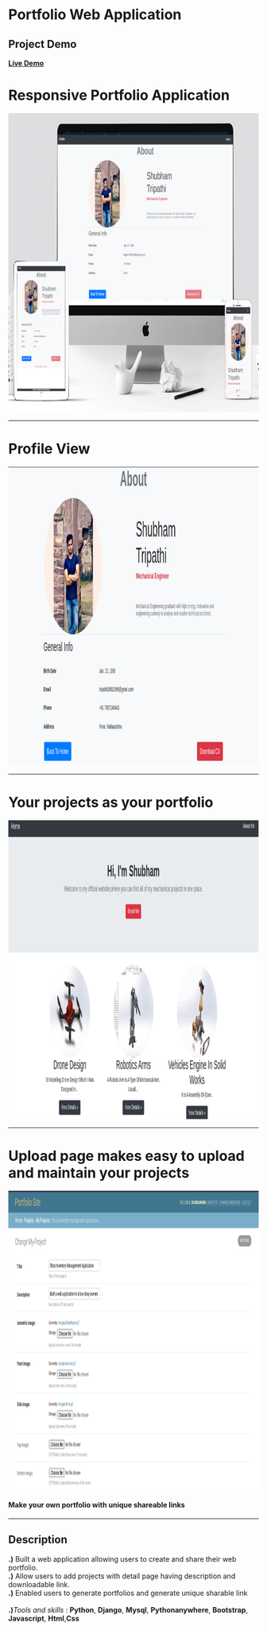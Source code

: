 # Portfolio Web Application

## Project Demo
<a alt="My Portfolio" href="https://shub.pythonanywhere.com/profile">
  <b>Live Demo</b>
</a>

# Responsive Portfolio Application
<p align="center">
  <a href="https://shub.pythonanywhere.com/profile">
    <img alt="Responsive" src="https://raw.githubusercontent.com/Shubhansh-Simple/Portfolio-Project/main/Screenshots/ResponsiveView.png" height="600" /> 
  </a>
</p>

<hr>

# Profile View
<p align="center">
  <a href="https://shub.pythonanywhere.com/profile">
    <img alt="About" src="https://raw.githubusercontent.com/Shubhansh-Simple/Portfolio-Project/main/Screenshots/AboutView.png" height="600" /> 
  </a>
</p>

<hr>

# Your projects as your portfolio
<p align="center">
  <a href="https://shub.pythonanywhere.com/profile">
    <img alt="HomePage" src="https://raw.githubusercontent.com/Shubhansh-Simple/Portfolio-Project/main/Screenshots/HomeView.png" height="600" /> 
  </a>
</p>

<hr>

# Upload page makes easy to upload and maintain your projects
<p align="center">
  <a href="https://shub.pythonanywhere.com/profile">
    <img alt="HomePage" src="https://raw.githubusercontent.com/Shubhansh-Simple/Portfolio-Project/main/Screenshots/UploadView.png" height="600" /> 
  </a>
</p>

<p align="center">
    <h4>Make your own portfolio with unique shareable links</h4>
</p>

---

## Description

<b>.)</b> Built a web application allowing users to create and share their web portfolio.<br>
<b>.)</b> Allow users to add projects with detail page having description and downloadable link.<br>
<b>.)</b> Enabled users to generate portfolios and generate unique sharable link<br>
<br>
<b>.)</b><i>Tools and skills</i> : <b>Python</b>, <b>Django</b>, <b>Mysql</b>, <b>Pythonanywhere</b>, <b>Bootstrap</b>, <b>Javascript</b>, <b>Html</b>,<b>Css</b>

<br>
<br>


